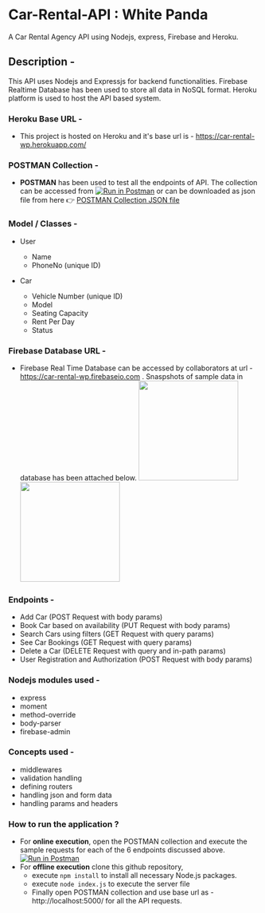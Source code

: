 # Car-Rental-API : White Panda
A Car Rental Agency API using Nodejs, express, Firebase and Heroku.

## Description - 
This API uses Nodejs and Expressjs for backend functionalities. Firebase Realtime Database has been used to store all data in NoSQL format. Heroku platform is used to host the API based system. 

### Heroku Base URL -
  - This project is hosted on Heroku and it's base url is - https://car-rental-wp.herokuapp.com/
  
### POSTMAN Collection -
  -  **POSTMAN** has been used to test all the endpoints of API. The collection can be accessed from  [![Run in Postman](https://run.pstmn.io/button.svg)](https://app.getpostman.com/run-collection/01df9583b863a5c395a4) or can be downloaded as json file from here 👉 [POSTMAN Collection JSON file](https://github.com/suvamjain/car-rental-wp/blob/master/postman%20collection/Car%20Rental%20Agency%20-%20Suvam%20Jain%20-%20White%20Panda%20.postman_collection.json)

### Model / Classes -

  - User 
    - Name
    - PhoneNo (unique ID)
    
  - Car
    - Vehicle Number (unique ID)
    - Model
    - Seating Capacity
    - Rent Per Day
    - Status
 
 ### Firebase Database URL -
  - Firebase Real Time Database can be accessed by collaborators at url - https://car-rental-wp.firebaseio.com . Snaspshots of sample data in database has been attached below.
  <kbd><img height="200" src="https://github.com/suvamjain/car-rental-wp/blob/master/Firebase%20db%20samples/Cars%20Model.png"></kbd>
  <kbd><img height="200" src="https://github.com/suvamjain/car-rental-wp/blob/master/Firebase%20db%20samples/Users%20Model.png"></kbd>
  
### Endpoints -
  - Add Car (POST Request with body params)
  - Book Car based on availability (PUT Request with body params)
  - Search Cars using filters (GET Request with query params)
  - See Car Bookings (GET Request with query params)
  - Delete a Car (DELETE Request with query and in-path params)
  - User Registration and Authorization (POST Request with body params)

### Nodejs modules used - 
  - express
  - moment
  - method-override
  - body-parser
  - firebase-admin
  
### Concepts used - 
  - middlewares
  - validation handling
  - defining routers 
  - handling json and form data
  - handling params and headers
  
### How to run the application ?
  - For **online execution**, open the POSTMAN collection and execute the sample requests for each of the 6 endpoints discussed above. [![Run in Postman](https://run.pstmn.io/button.svg)](https://app.getpostman.com/run-collection/01df9583b863a5c395a4)
  - For **offline execution** clone this github repository, 
    - execute `npm install` to install all necessary Node.js packages. 
    - execute `node index.js` to execute the server file 
    - Finally open POSTMAN collection and use base url as - http://localhost:5000/ for all the API requests.
